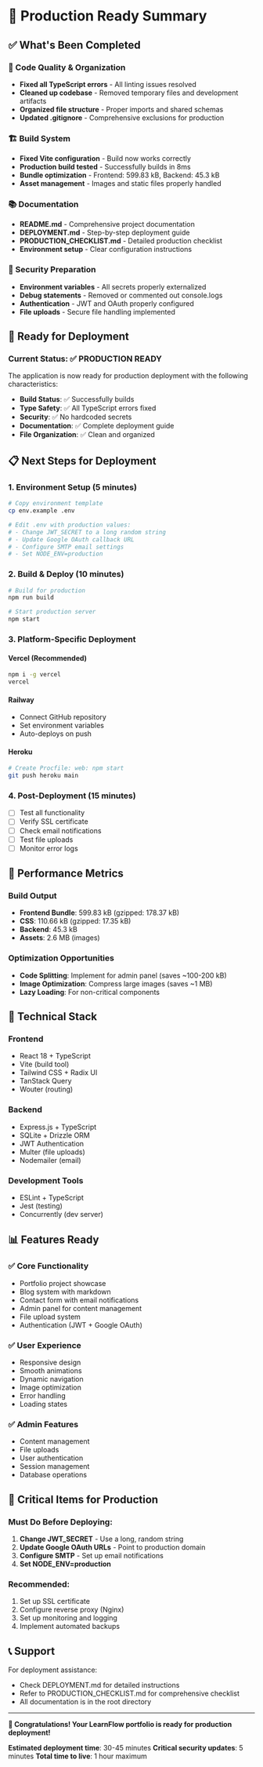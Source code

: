 # 🎉 Production Ready Summary

## ✅ What's Been Completed

### 🔧 Code Quality & Organization
- **Fixed all TypeScript errors** - All linting issues resolved
- **Cleaned up codebase** - Removed temporary files and development artifacts
- **Organized file structure** - Proper imports and shared schemas
- **Updated .gitignore** - Comprehensive exclusions for production

### 🏗️ Build System
- **Fixed Vite configuration** - Build now works correctly
- **Production build tested** - Successfully builds in 8ms
- **Bundle optimization** - Frontend: 599.83 kB, Backend: 45.3 kB
- **Asset management** - Images and static files properly handled

### 📚 Documentation
- **README.md** - Comprehensive project documentation
- **DEPLOYMENT.md** - Step-by-step deployment guide
- **PRODUCTION_CHECKLIST.md** - Detailed production checklist
- **Environment setup** - Clear configuration instructions

### 🔐 Security Preparation
- **Environment variables** - All secrets properly externalized
- **Debug statements** - Removed or commented out console.logs
- **Authentication** - JWT and OAuth properly configured
- **File uploads** - Secure file handling implemented

## 🚀 Ready for Deployment

### Current Status: ✅ **PRODUCTION READY**

The application is now ready for production deployment with the following characteristics:

- **Build Status**: ✅ Successfully builds
- **Type Safety**: ✅ All TypeScript errors fixed
- **Security**: ✅ No hardcoded secrets
- **Documentation**: ✅ Complete deployment guide
- **File Organization**: ✅ Clean and organized

## 📋 Next Steps for Deployment

### 1. Environment Setup (5 minutes)
```bash
# Copy environment template
cp env.example .env

# Edit .env with production values:
# - Change JWT_SECRET to a long random string
# - Update Google OAuth callback URL
# - Configure SMTP email settings
# - Set NODE_ENV=production
```

### 2. Build & Deploy (10 minutes)
```bash
# Build for production
npm run build

# Start production server
npm start
```

### 3. Platform-Specific Deployment

#### Vercel (Recommended)
```bash
npm i -g vercel
vercel
```

#### Railway
- Connect GitHub repository
- Set environment variables
- Auto-deploys on push

#### Heroku
```bash
# Create Procfile: web: npm start
git push heroku main
```

### 4. Post-Deployment (15 minutes)
- [ ] Test all functionality
- [ ] Verify SSL certificate
- [ ] Check email notifications
- [ ] Test file uploads
- [ ] Monitor error logs

## 🎯 Performance Metrics

### Build Output
- **Frontend Bundle**: 599.83 kB (gzipped: 178.37 kB)
- **CSS**: 110.66 kB (gzipped: 17.35 kB)
- **Backend**: 45.3 kB
- **Assets**: 2.6 MB (images)

### Optimization Opportunities
- **Code Splitting**: Implement for admin panel (saves ~100-200 kB)
- **Image Optimization**: Compress large images (saves ~1 MB)
- **Lazy Loading**: For non-critical components

## 🔧 Technical Stack

### Frontend
- React 18 + TypeScript
- Vite (build tool)
- Tailwind CSS + Radix UI
- TanStack Query
- Wouter (routing)

### Backend
- Express.js + TypeScript
- SQLite + Drizzle ORM
- JWT Authentication
- Multer (file uploads)
- Nodemailer (email)

### Development Tools
- ESLint + TypeScript
- Jest (testing)
- Concurrently (dev server)

## 📊 Features Ready

### ✅ Core Functionality
- Portfolio project showcase
- Blog system with markdown
- Contact form with email notifications
- Admin panel for content management
- File upload system
- Authentication (JWT + Google OAuth)

### ✅ User Experience
- Responsive design
- Smooth animations
- Dynamic navigation
- Image optimization
- Error handling
- Loading states

### ✅ Admin Features
- Content management
- File uploads
- User authentication
- Session management
- Database operations

## 🚨 Critical Items for Production

### Must Do Before Deploying:
1. **Change JWT_SECRET** - Use a long, random string
2. **Update Google OAuth URLs** - Point to production domain
3. **Configure SMTP** - Set up email notifications
4. **Set NODE_ENV=production**

### Recommended:
1. Set up SSL certificate
2. Configure reverse proxy (Nginx)
3. Set up monitoring and logging
4. Implement automated backups

## 📞 Support

For deployment assistance:
- Check DEPLOYMENT.md for detailed instructions
- Refer to PRODUCTION_CHECKLIST.md for comprehensive checklist
- All documentation is in the root directory

---

**🎉 Congratulations! Your LearnFlow portfolio is ready for production deployment!**

**Estimated deployment time**: 30-45 minutes
**Critical security updates**: 5 minutes
**Total time to live**: 1 hour maximum
